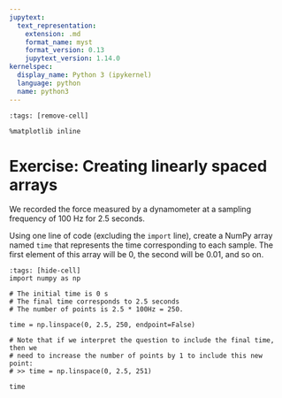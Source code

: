 ```yaml
---
jupytext:
  text_representation:
    extension: .md
    format_name: myst
    format_version: 0.13
    jupytext_version: 1.14.0
kernelspec:
  display_name: Python 3 (ipykernel)
  language: python
  name: python3
---
```


```{code-cell} ipython3
:tags: [remove-cell]

%matplotlib inline
```

# Exercise: Creating linearly spaced arrays

We recorded the force measured by a dynamometer at a sampling frequency of 100 Hz for 2.5 seconds.

Using one line of code (excluding the `import` line), create a NumPy array named `time` that represents the time corresponding to each sample. The first element of this array will be 0, the second will be 0.01, and so on.

```{code-cell} ipython3
:tags: [hide-cell]
import numpy as np

# The initial time is 0 s
# The final time corresponds to 2.5 seconds
# The number of points is 2.5 * 100Hz = 250.

time = np.linspace(0, 2.5, 250, endpoint=False)

# Note that if we interpret the question to include the final time, then we
# need to increase the number of points by 1 to include this new point:
# >> time = np.linspace(0, 2.5, 251)

time
```